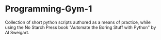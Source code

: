 # Programming-Gym-1
Collection of short python scripts authored as a means of practice, while using the No Starch Press book "Automate the Boring Stuff with Python" by Al Sweigart.
